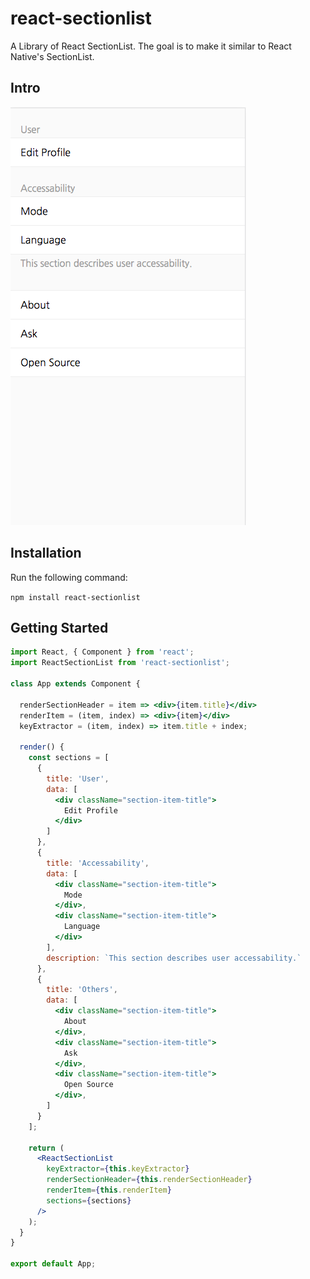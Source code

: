 # react-sectionlist
A Library of React SectionList.
The goal is to make it similar to React Native's SectionList.

## Intro
![Alt sectionlist screenshot](media/sectionlist.png)

## Installation
Run the following command:

`npm install react-sectionlist`

## Getting Started
```jsx
import React, { Component } from 'react';
import ReactSectionList from 'react-sectionlist';

class App extends Component {

  renderSectionHeader = item => <div>{item.title}</div>
  renderItem = (item, index) => <div>{item}</div>
  keyExtractor = (item, index) => item.title + index;

  render() {
    const sections = [
      {
        title: 'User',
        data: [
          <div className="section-item-title">
            Edit Profile
          </div>
        ]
      },
      {
        title: 'Accessability',
        data: [
          <div className="section-item-title">
            Mode
          </div>,
          <div className="section-item-title">
            Language
          </div>
        ],
        description: `This section describes user accessability.`
      },
      {
        title: 'Others',
        data: [
          <div className="section-item-title">
            About
          </div>,
          <div className="section-item-title">
            Ask
          </div>,
          <div className="section-item-title">
            Open Source
          </div>,
        ]
      }
    ];
    
    return (
      <ReactSectionList
        keyExtractor={this.keyExtractor}
        renderSectionHeader={this.renderSectionHeader}
        renderItem={this.renderItem}
        sections={sections}
      />
    );
  }
}

export default App;

```